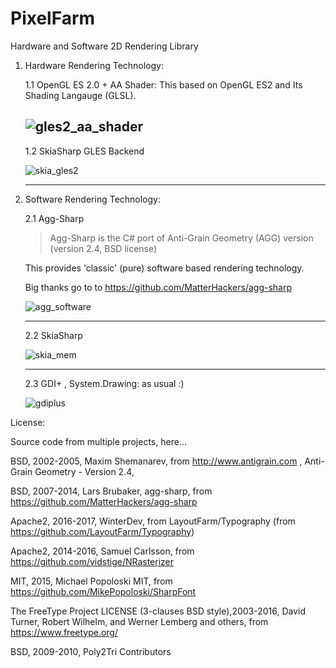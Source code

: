 PixelFarm
=========
Hardware and Software 2D Rendering Library

1.  Hardware Rendering Technology:
    
    1.1  OpenGL ES 2.0  + AA Shader:
    This based on OpenGL ES2 and Its Shading Langauge (GLSL).
    
    ![gles2_aa_shader](https://cloud.githubusercontent.com/assets/7447159/20637925/221cc87a-b3c9-11e6-94a5-47c3b1026fd9.png)
    ---
    
    1.2  SkiaSharp GLES Backend
    
    ![skia_gles2](https://cloud.githubusercontent.com/assets/7447159/20637926/23d76080-b3c9-11e6-98b3-1e7ac8d1f04a.png)
	 
    ---
	 
	
2. Software Rendering Technology: 

      2.1 Agg-Sharp

      >Agg-Sharp is the C# port of Anti-Grain Geometry (AGG)  version (version 2.4, BSD license) 
	
    This provides 'classic' (pure) software based rendering technology.

    Big thanks go to to https://github.com/MatterHackers/agg-sharp
	
    ![agg_software](https://cloud.githubusercontent.com/assets/7447159/20637922/0b017956-b3c9-11e6-8c3b-41baad33af67.png)
	
    ---
	
    2.2 SkiaSharp
    
      
    ![skia_mem](https://cloud.githubusercontent.com/assets/7447159/20637927/26678d70-b3c9-11e6-999a-28c2e08942ac.png)
	
    ---
    
    2.3  GDI+ , System.Drawing: as usual :)	
    
    ![gdiplus](https://cloud.githubusercontent.com/assets/7447159/20637923/1d0e1f78-b3c9-11e6-80d2-3c335bbca025.png)
    

 
License:

Source code from multiple projects,
here...

BSD, 2002-2005, Maxim Shemanarev, from http://www.antigrain.com , Anti-Grain Geometry - Version 2.4,

BSD, 2007-2014, Lars Brubaker, agg-sharp, from  https://github.com/MatterHackers/agg-sharp

Apache2, 2016-2017, WinterDev, from  LayoutFarm/Typography (from https://github.com/LayoutFarm/Typography)

Apache2, 2014-2016, Samuel Carlsson, from https://github.com/vidstige/NRasterizer

MIT, 2015, Michael Popoloski MIT, from https://github.com/MikePopoloski/SharpFont

The FreeType Project LICENSE (3-clauses BSD style),2003-2016, David Turner, Robert Wilhelm, and Werner Lemberg and others, from https://www.freetype.org/

BSD, 2009-2010, Poly2Tri Contributors

    
